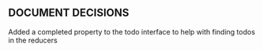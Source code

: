 ## DOCUMENT DECISIONS

Added a completed property to the todo interface to help with finding todos in the reducers

